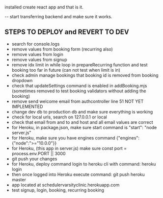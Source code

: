 installed create react app and that is it.

-- start transferring backend and make sure it works.


## STEPS TO DEPLOY and REVERT TO DEV

- search for console.logs
- remove values from booking form (recurring also)
- remove values from login
- remove values from signup
- remove idx limit in while loop in prepareRecurring function and test booking too far in future (can not test when limit is in)
- check admin manage bookings that booking id is removed from booking dropdown
- check that updateSettings command is enabled in addBooking.mjs (sometimes removed to test booking validators without adding the booking)
- remove send welcome email from authcontroller line 51 NOT YET IMPLEMENTED
- change dev db to production db and make sure everything is working
- check for local urls, search on 127.0.0.1 or local
- check that email from and to and host and all email values are correct
- for Heroku, in package.json, make sure start command is "start": "node server.js"
- for Heroku, make sure you have engines command {"engines": {"node":">="10.0.0"}}
- for Heroku, (this app in server.js) make sure const port = process.env.PORT || 3000
- git push your changes
- for Heroku, deploy command login to heroku cli with command: heroku login
- then once logged into Heroku execute command: git push heroku master
- app located at schedulervarsityclinic.herokuapp.com
- test signup, login, booking, recurring booking
